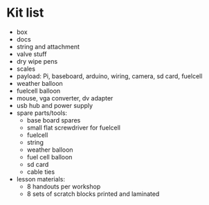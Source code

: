 # Kit list

* box
* docs
* string and attachment
* valve stuff
* dry wipe pens
* scales
* payload: Pi, baseboard, arduino, wiring, camera, sd card, fuelcell
* weather balloon
* fuelcell balloon
* mouse, vga converter, dv adapter
* usb hub and power supply
* spare parts/tools:
    * base board spares
    * small flat screwdriver for fuelcell
    * fuelcell
    * string
    * weather balloon
    * fuel cell balloon
    * sd card
    * cable ties
* lesson materials:
    * 8 handouts per workshop
    * 8 sets of scratch blocks printed and laminated

